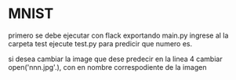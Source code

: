 # MNIST
primero se debe ejecutar con flack exportando  main.py
ingrese al la carpeta test  ejecute test.py para predicir que numero es.

si desea cambiar la image que dese  predecir en la linea 4  cambiar open('nnn.jpg'.), con en nombre correspodiente de la imagen
